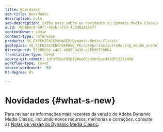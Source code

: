 ```yaml
---
title: Novidades
seo-title: Novidades
description: nulo
seo-description: Saiba mais sobre as novidades do Dynamic Media Classic por meio das notas de versão atuais.
uuid: 78b88ec0-69fc-481b-af54-4c2d0a31057f
contentOwner: admin
content-type: reference
products: SG_EXPERIENCEMANAGER/Dynamic-Media-Classic
geptopics: SG_SCENESEVENONDEMAND_PK/categories/introducing_adobe_scene7
discoiquuid: 51806e89-c402-40d5-8a38-c28506790604
translation-type: tm+mt
source-git-commit: 1df4f88ef856160ee06c43dc6ec430df122f2408
workflow-type: tm+mt
source-wordcount: '55'
ht-degree: 0%

---
```



# Novidades {#what-s-new}

Para revisar as informações mais recentes da versão do Adobe Dynamic Media Classic, incluindo novos recursos, melhorias e correções, consulte as [Notas de versão do Dynamic Media Classic](https://docs.adobe.com/content/help/en/dynamic-media-developer-resources/release-notes/s7rn2017.html).
